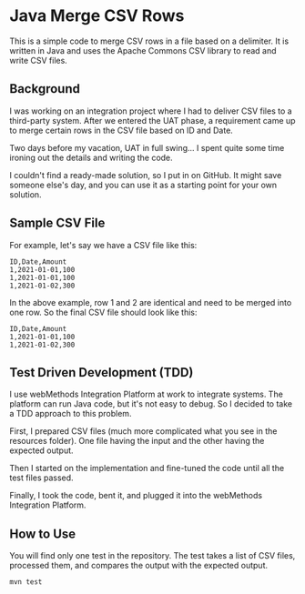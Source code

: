 # Java Merge CSV Rows
This is a simple code to merge CSV rows in a file based on a delimiter.
It is written in Java and uses the Apache Commons CSV library to read and write CSV files.

## Background
I was working on an integration project where I had to deliver CSV files to a third-party system.
After we entered the UAT phase, a requirement came up to merge certain rows in the CSV file based on ID and Date.

Two days before my vacation, UAT in full swing... I spent quite some time ironing out the details and writing the code.

I couldn't find a ready-made solution, so I put in on GitHub.
It might save someone else's day, and you can use it as a starting point for your own solution.

## Sample CSV File
For example, let's say we have a CSV file like this:
```csv
ID,Date,Amount
1,2021-01-01,100
1,2021-01-01,100
1,2021-01-02,300
```

In the above example, row 1 and 2 are identical and need to be merged into one row. So the final CSV file should look like this:
```csv
ID,Date,Amount
1,2021-01-01,100
1,2021-01-02,300
```

## Test Driven Development (TDD)
I use webMethods Integration Platform at work to integrate systems.
The platform can run Java code, but it's not easy to debug.
So I decided to take a TDD approach to this problem.

First, I prepared CSV files (much more complicated what you see in the resources folder).
One file having the input and the other having the expected output.

Then I started on the implementation and fine-tuned the code until all the test files passed.

Finally, I took the code, bent it, and plugged it into the webMethods Integration Platform.

## How to Use
You will find only one test in the repository. The test takes a list of CSV files, processed them, and compares the output with the expected output.

```maven
mvn test
```

